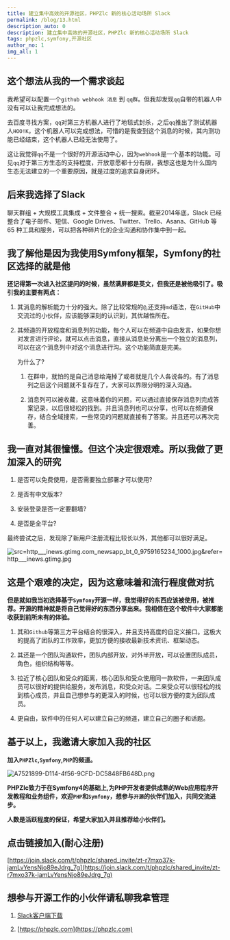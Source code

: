 ```yaml
---
title: 建立集中高效的开源社区，PHPZlc 新的核心活动场所 Slack
permalink: /blog/13.html
description_auto: 0
description: 建立集中高效的开源社区，PHPZlc 新的核心活动场所 Slack
tags: phpzlc,symfony,开源社区
author_no: 1
img_all: 1
---
```


## 这个想法从我的一个需求谈起

我希望可以配置一个`github webhook 消息` 到 `qq群`。但我却发现`qq`自带的机器人中没有可以让我完成想法的。

去百度寻找方案，`qq`对第三方机器人进行了地毯式封杀，之后`qq`推出了测试机器人`HOO!K`，这个机器人可以完成想法，可惜的是我查到这个消息的时候，其内测功能已经结束，这个机器人已经无法使用了。

这让我觉得`qq`不是一个很好的开源活动中心，因为`webhook`是一个基本的功能。可见`qq`对于第三方生态的支持程度，开放意愿都十分有限，我想这也是为什么国内生态无法建立的一个重要原因，就是过度的追求自身闭环。

## 后来我选择了Slack

聊天群组 + 大规模工具集成 + 文件整合 + 统一搜索。截至2014年底，Slack 已经整合了电子邮件、短信、Google Drives、Twitter、Trello、Asana、GitHub 等 65 种工具和服务，可以把各种碎片化的企业沟通和协作集中到一起。

## 我了解他是因为我使用Symfony框架，Symfony的社区选择的就是他

**还记得第一次进入社区提问的时候，虽然满屏都是英文，但我还是被他吸引了。吸引我的主要有两点：**

1. 其消息的解析能力十分的强大。除了比较常规的`@`,还支持`md`语法，在`GitHub`中交流过的小伙伴，应该能够深刻的认识到，其优越性所在。

2. 其频道的开放程度和消息列的功能，每个人可以在频道中自由发言，如果你想对发言进行评论，就可以点击消息，直接从消息处分离出一个独立的消息列，可以在这个消息列中对这个消息进行沟。这个功能简直是完美。

   为什么了?

   1. 在群中，就怕的是自己消息给淹掉了或者就是几个人各说各的。有了消息列之后这个问题就不复存在了，大家可以界限分明的深入沟通。

   2. 消息列可以被收藏，这意味着你的问题，可以通过直接保存消息列完成答案记录，以后很轻松的找到。并且消息列也可以分享，也可以在频道保存，结合全域搜索，一些常见的问题就直接有了答案。并且还可以再次完善。

## 我一直对其很憧憬。但这个决定很艰难。所以我做了更加深入的研究

1. 是否可以免费使用，是否需要独立部署才可以使用?

2. 是否有中文版本?

3. 安装登录是否一定要翻墙?

4. 是否是全平台?

最终尝试之后，发现除了新用户注册流程比较长以外，其他都可以很好满足。


![src=http___inews.gtimg.com_newsapp_bt_0_9759165234_1000.jpg&refer=http___inews.gtimg.jpg](https://p1-juejin.byteimg.com/tos-cn-i-k3u1fbpfcp/be42c1376ecf4a9c827e47606222ef53~tplv-k3u1fbpfcp-watermark.image)

## 这是个艰难的决定，因为这意味着和流行程度做对抗

**但是就如我当初选择基于`Symfony`开源一样，我觉得好的东西应该被使用，被推荐。开源的精神就是将自己觉得好的东西分享出来。我相信在这个软件中大家都能收获到前所未有的体验。**

1. 其和`Github`等第三方平台结合的很深入，并且支持高度的自定义接口。这极大的提高了团队的工作效率，更加方便的接收最新技术资讯、框架动态。

2. 其还是一个团队沟通软件，团队内部开放，对外半开放，可以设置团队成员，角色，组织结构等等。

3. 拉近了核心团队和受众的距离，核心团队和受众使用同一款软件，一来团队成员可以很好的提供给服务，发布消息，和受众对话。二来受众可以很轻松的找到核心成员，并且自己想参与的更深入的时候，也可以很方便的变为团队成员。

4. 更自由，软件中的任何人可以建立自己的频道，建立自己的圈子和话题。

## 基于以上，我邀请大家加入我的社区

**加入`PHPZlc`,`Symfony`,`PHP`的频道。**

![A7521899-D114-4f56-9CFD-DC5848FB648D.png](https://p9-juejin.byteimg.com/tos-cn-i-k3u1fbpfcp/0ef2728e4e774064b9995de91a2e0bc1~tplv-k3u1fbpfcp-watermark.image)

**PHPZlc致力于在Symfony4的基础上,为PHP开发者提供成熟的Web应用程序开发教程和业务组件，欢迎`PHP`和`Symfony`，想参与`开源`的伙伴们加入，共同交流进步。**

**人数是活跃程度的保证，希望大家加入并且推荐给小伙伴们。**


## 点击链接加入(耐心注册)

[https://join.slack.com/t/phpzlc/shared_invite/zt-r7mxo37k-jamLvYensNjo89eJdrg_7g](https://join.slack.com/t/phpzlc/shared_invite/zt-r7mxo37k-jamLvYensNjo89eJdrg_7g)

## 想参与开源工作的小伙伴请私聊我拿管理

1. [Slack客户端下载](https://slack.com/intl/zh-cn/help/categories/360000049043#360000110123)

2. [https://phpzlc.com](https://phpzlc.com)
